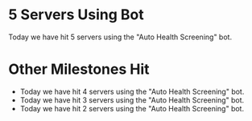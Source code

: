 # 5 Servers Using Bot

Today we have hit 5 servers using the "Auto Health Screening" bot.

# Other Milestones Hit
* Today we have hit 4 servers using the "Auto Health Screening" bot.
* Today we have hit 3 servers using the "Auto Health Screening" bot.
* Today we have hit 2 servers using the "Auto Health Screening" bot.